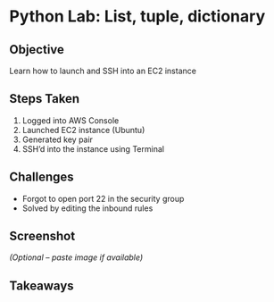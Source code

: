 # Python Lab: List, tuple, dictionary

## Objective
Learn how to launch and SSH into an EC2 instance

## Steps Taken
1. Logged into AWS Console
2. Launched EC2 instance (Ubuntu)
3. Generated key pair
4. SSH’d into the instance using Terminal

## Challenges
- Forgot to open port 22 in the security group
- Solved by editing the inbound rules

## Screenshot
_(Optional – paste image if available)_

## Takeaways
